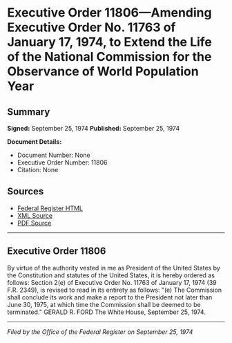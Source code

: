 # Executive Order 11806—Amending Executive Order No. 11763 of January 17, 1974, to Extend the Life of the National Commission for the Observance of World Population Year

## Summary

**Signed:** September 25, 1974
**Published:** September 25, 1974

**Document Details:**
- Document Number: None
- Executive Order Number: 11806
- Citation: None

## Sources
- [Federal Register HTML](https://www.presidency.ucsb.edu/documents/executive-order-11806-amending-executive-order-no-11763-january-17-1974-extend-the-life)
- [XML Source](None)
- [PDF Source](None)

---

## Executive Order 11806

By virtue of the authority vested in me as President of the United States by the Constitution and statutes of the United States, it is hereby ordered as follows:
Section 2(e) of Executive Order No. 11763 of January 17, 1974 (39 F.R. 2349), is revised to read in its entirety as follows: "(e) The Commission shall conclude its work and make a report to the President not later than June 30, 1975, at which time the Commission shall be deemed to be terminated."
GERALD R. FORD
The White House,
September 25, 1974.

---

*Filed by the Office of the Federal Register on September 25, 1974*
